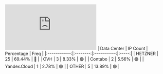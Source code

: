 ![Diagramm](https://github.com/obajay/StateSync-snapshots/blob/main/Projects/Qwoyn/1/README.md)
| Data Center | IP Count | Percentage | Freq |
|:------------:|:--------:|:-----------:|:-----:|
| HETZNER | 25 | 69.44% | 🔴 |
| OVH | 3 | 8.33% | 🟢 |
| Contabo | 2 | 5.56% | 🟢 |
| Yandex.Cloud | 1 | 2.78% | 🟢 |
| OTHER | 5 | 13.89% | 🟢 |